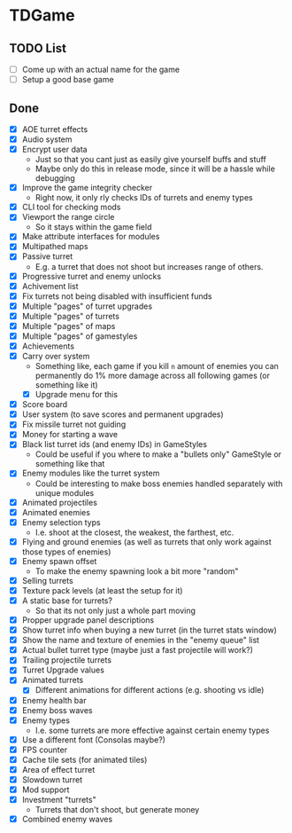 # TDGame

## TODO List
- [ ] Come up with an actual name for the game
- [ ] Setup a good base game

## Done
- [X] AOE turret effects
- [X] Audio system 
- [X] Encrypt user data
    - Just so that you cant just as easily give yourself buffs and stuff
    - Maybe only do this in release mode, since it will be a hassle while debugging
- [X] Improve the game integrity checker
    - Right now, it only rly checks IDs of turrets and enemy types
- [X] CLI tool for checking mods
- [X] Viewport the range circle
    - So it stays within the game field
- [X] Make attribute interfaces for modules
- [X] Multipathed maps
- [X] Passive turret
    - E.g. a turret that does not shoot but increases range of others. 
- [X] Progressive turret and enemy unlocks
- [X] Achivement list
- [X] Fix turrets not being disabled with insufficient funds
- [X] Multiple "pages" of turret upgrades
- [X] Multiple "pages" of turrets
- [X] Multiple "pages" of maps
- [X] Multiple "pages" of gamestyles
- [X] Achievements 
- [X] Carry over system
    - Something like, each game if you kill `n` amount of enemies you can permanently do 1% more damage across all following games (or something like it)
    - [X] Upgrade menu for this
- [X] Score board
- [X] User system (to save scores and permanent upgrades) 
- [X] Fix missile turret not guiding
- [X] Money for starting a wave
- [X] Black list turret ids (and enemy IDs) in GameStyles 
    - Could be useful if you where to make a "bullets only" GameStyle or something like that 
- [X] Enemy modules like the turret system
    - Could be interesting to make boss enemies handled separately with unique modules
- [X] Animated projectiles
- [X] Animated enemies
- [X] Enemy selection typs
    - I.e. shoot at the closest, the weakest, the farthest, etc. 
- [X] Flying and ground enemies (as well as turrets that only work against those types of enemies)
- [X] Enemy spawn offset
    - To make the enemy spawning look a bit more "random"
- [X] Selling turrets
- [X] Texture pack levels (at least the setup for it)
- [x] A static base for turrets?
    - So that its not only just a whole part moving
- [X] Propper upgrade panel descriptions
- [X] Show turret info when buying a new turret (in the turret stats window)
- [X] Show the name and texture of enemies in the "enemy queue" list
- [X] Actual bullet turret type (maybe just a fast projectile will work?)
- [X] Trailing projectile turrets
- [X] Turret Upgrade values
- [X] Animated turrets
    - [X] Different animations for different actions (e.g. shooting vs idle)
- [X] Enemy health bar
- [X] Enemy boss waves
- [X] Enemy types
    - I.e. some turrets are more effective against certain enemy types
- [X] Use a different font (Consolas maybe?)
- [X] FPS counter
- [X] Cache tile sets (for animated tiles)
- [X] Area of effect turret
- [X] Slowdown turret
- [X] Mod support
- [X] Investment "turrets" 
    - Turrets that don't shoot, but generate money 
- [X] Combined enemy waves
